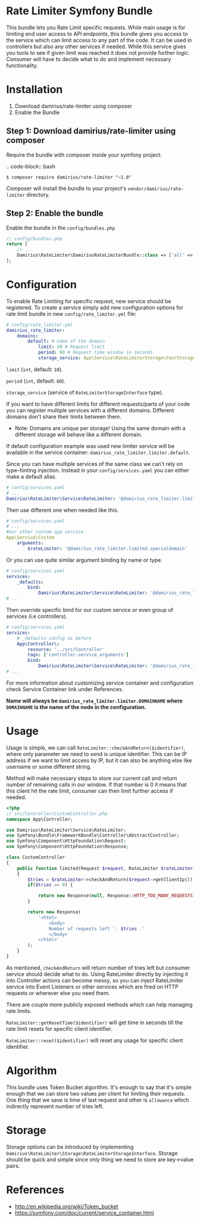 # Rate Limiter Symfony Bundle
This bundle lets you Rate Limit specific requests. While main usage is for limiting end user access to API endpoints, this bundle gives you access to the service which can limit access to any part of the code.
It can be used in controllers but also any other services if needed. While this service gives you tools to see if given limit was reached it does not provide further logic. Consumer will have to decide what to do and implement necessary functionality.

# Installation

1. Download damirius/rate-limiter using composer
2. Enable the Bundle

## Step 1: Download damirius/rate-limiter using composer

Require the bundle with composer inside your symfony project:

.. code-block:: bash

    $ composer require damirius/rate-limiter "~1.0"

Composer will install the bundle to your project's ``vendor/damirius/rate-limiter`` directory.

## Step 2: Enable the bundle

Enable the bundle in the `config/bundles.php`
``` php
// config/bundles.php
return [
    // ...
    Damirius\RateLimiter\DamiriusRateLimiterBundle::class => ['all' => true],
];
```


# Configuration
To enable Rate Limiting for specific request, new service should be registered.
To create a service simply add new configuration options for rate limit bundle in new `config/rate_limiter.yml` file:
``` yaml
# config/rate_limiter.yml
damirius_rate_limiter:
    domains:
        default: # name of the domain
            limit: 10 # Request limit
            period: 60 # Request time window in seconds
            storage_service: App\Service\RateLimiterStorage\YourStorageService # Storage service
```
`limit` (`int`, default: `10`).

`period` (`int`, default: `60`).

`storage_service` (service of `RateLimiterStorageInterface` type). 

If you want to have different limits for different requests/parts of your code you can register multiple services with a different domains.
Different domains don't share their limits between them.
- Note: Domains are unique per storage! Using the same domain with a different storage will behave like a different domain.

If default configuration example was used new limiter service will be available in the service container: `damirius_rate_limiter.limiter.default`.

Since you can have multiple services of the same class we can't rely on type-hinting injection.
Instead in your `config/services.yaml` you can either make a default alias.
``` yaml
# config/services.yaml
# ...
Damirius\RateLimiter\Service\RateLimiter: '@damirius_rate_limiter.limiter.default'
```
Then use different one when needed like this.
``` yaml
# config/services.yaml
# ...
#our other custom app service
App\Service\Custom
    arguments:
        $rateLimiter: '@damirius_rate_limiter.limited.specialdomain'
```

Or you can use quite similar argument binding by name or type.
``` yaml
# config/services.yaml
services:
    _defaults:
        bind:
            Damirius\RateLimiter\Service\RateLimiter: '@damirius_rate_limiter.limiter.default'
# ...
```

Then override specific bind for our custom service or even group of services (i.e controllers).
``` yaml
# config/services.yaml
services:
    # _defaults config as before
    App\Controller\:
        resource: '../src/Controller'
        tags: ['controller.service_arguments']
        bind:
            Damirius\RateLimiter\Service\RateLimiter: '@damirius_rate_limiter.limiter.controller'
# ...
```
For more information about customizing service container and configuration check Service Container link under References.

**Name will always be `damirius_rate_limiter.limiter.DOMAINNAME` where `DOMAINNAME` is the name of the node in the configuration.**
# Usage

Usage is simple, we can call `RateLimiter::checkAndReturn($identifier)`, where only parameter we need to send is unique identifier. 
This can be IP address if we want to limit access by IP, but it can also be anything else like username or some different string.

Method will make necessary steps to store our current call and return number of remaining calls in our window.
If that number is 0 it means that this client hit the rate limit, consumer can then limit further access if needed.

``` php
<?php
// src/Controller/CustomController.php
namespace App\Controller;

use Damirius\RateLimiter\Service\RateLimiter;
use Symfony\Bundle\FrameworkBundle\Controller\AbstractController;
use Symfony\Component\HttpFoundation\Request;
use Symfony\Component\HttpFoundation\Response;

class CustomController
{
    public function limited(Request $request, RateLimiter $rateLimiter)
    {
        $tries = $rateLimiter->checkAndReturn($request->getClientIp());
        if($tries == 0) {

            return new Response(null, Response::HTTP_TOO_MANY_REQUESTS);
        }

        return new Response(
            '<html>
                <body>
                Number of requests left '. $tries .'
                </body>
            </html>'
        );
    }
}
```
As mentioned, `checkAndReturn` will return number of tries left but consumer service should decide what to do.
Using RateLimiter directly by injecting it into Controller actions can become messy, so you can inject RateLimiter service into Event Listeners or other services which are fired on HTTP requests or wherever else you need them.

There are couple more publicly exposed methods which can help managing rate limits.

`RateLimiter::getResetTime($identifier)` will get time in seconds till the rate limit resets for specific client identifier.

`RateLimiter::reset($identifier)` will reset any usage for specific client identifier.

# Algorithm
This bundle uses Token Bucket algorithm. It's enough to say that it's simple enough that we can store two values per client for limiting their requests.
One thing that we save is time of last request and other is `allowance` which indirectly represent number of tries left.

# Storage
Storage options can be introduced by implementing `Damirius\RateLimiter\Storage\RateLimiterStorageInterface`.
Storage should be quick and simple since only thing we need to store are key->value pairs.

# References

- http://en.wikipedia.org/wiki/Token_bucket
- https://symfony.com/doc/current/service_container.html
